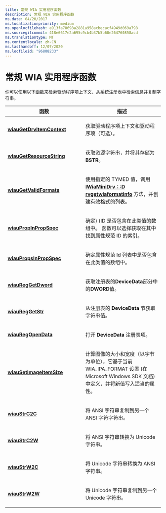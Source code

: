 ```yaml
---
title: 常规 WIA 实用程序函数
description: 常规 WIA 实用程序函数
ms.date: 04/20/2017
ms.localizationpriority: medium
ms.openlocfilehash: a913fa78698a2881a958acbecacf4949d069a798
ms.sourcegitcommit: 418e6617e2a695c9cb4b37b5b60e264760858acd
ms.translationtype: MT
ms.contentlocale: zh-CN
ms.lasthandoff: 12/07/2020
ms.locfileid: "96808233"
---
```

# <a name="general-wia-utility-functions"></a>常规 WIA 实用程序函数





你可以使用以下函数来检索驱动程序项上下文、从系统注册表中检索信息并复制字符串。

<table>
<colgroup>
<col width="50%" />
<col width="50%" />
</colgroup>
<thead>
<tr class="header">
<th>函数</th>
<th>描述</th>
</tr>
</thead>
<tbody>
<tr class="odd">
<td><p><a href="/windows-hardware/drivers/ddi/wiautil/nf-wiautil-wiaugetdrvitemcontext" data-raw-source="[&lt;strong&gt;wiauGetDrvItemContext&lt;/strong&gt;](/windows-hardware/drivers/ddi/wiautil/nf-wiautil-wiaugetdrvitemcontext)"><strong>wiauGetDrvItemContext</strong></a></p></td>
<td><p>获取驱动程序项上下文和驱动程序项（可选）。</p></td>
</tr>
<tr class="even">
<td><p><a href="/windows-hardware/drivers/ddi/wiautil/nf-wiautil-wiaugetresourcestring" data-raw-source="[&lt;strong&gt;wiauGetResourceString&lt;/strong&gt;](/windows-hardware/drivers/ddi/wiautil/nf-wiautil-wiaugetresourcestring)"><strong>wiauGetResourceString</strong></a></p></td>
<td><p>获取资源字符串，并将其存储为 <strong>BSTR</strong>。</p></td>
</tr>
<tr class="odd">
<td><p><a href="/windows-hardware/drivers/ddi/wiautil/nf-wiautil-wiaugetvalidformats" data-raw-source="[&lt;strong&gt;wiauGetValidFormats&lt;/strong&gt;](/windows-hardware/drivers/ddi/wiautil/nf-wiautil-wiaugetvalidformats)"><strong>wiauGetValidFormats</strong></a></p></td>
<td><p>使用指定的 TYMED 值，调用 <a href="/windows-hardware/drivers/ddi/wiamindr_lh/nf-wiamindr_lh-iwiaminidrv-drvgetwiaformatinfo" data-raw-source="[&lt;strong&gt;IWiaMiniDrv::drvGetWiaFormatInfo&lt;/strong&gt;](/windows-hardware/drivers/ddi/wiamindr_lh/nf-wiamindr_lh-iwiaminidrv-drvgetwiaformatinfo)"><strong>IWiaMiniDrv：:D rvgetwiaformatinfo</strong></a> 方法，并创建有效格式的列表。</p></td>
</tr>
<tr class="even">
<td><p><a href="/windows-hardware/drivers/ddi/wiautil/nf-wiautil-wiaupropinpropspec" data-raw-source="[&lt;strong&gt;wiauPropInPropSpec&lt;/strong&gt;](/windows-hardware/drivers/ddi/wiautil/nf-wiautil-wiaupropinpropspec)"><strong>wiauPropInPropSpec</strong></a></p></td>
<td><p>确定)  (ID 是否包含在此类值的数组中。 函数可以选择获取在其中找到属性规范 ID 的索引。</p></td>
</tr>
<tr class="odd">
<td><p><a href="/windows-hardware/drivers/ddi/wiautil/nf-wiautil-wiaupropsinpropspec" data-raw-source="[&lt;strong&gt;wiauPropsInPropSpec&lt;/strong&gt;](/windows-hardware/drivers/ddi/wiautil/nf-wiautil-wiaupropsinpropspec)"><strong>wiauPropsInPropSpec</strong></a></p></td>
<td><p>确定属性规范 Id 列表中是否包含在此类值的数组中。</p></td>
</tr>
<tr class="even">
<td><p><a href="/windows-hardware/drivers/ddi/wiautil/nf-wiautil-wiaureggetdwordw" data-raw-source="[&lt;strong&gt;wiauRegGetDword&lt;/strong&gt;](/windows-hardware/drivers/ddi/wiautil/nf-wiautil-wiaureggetdwordw)"><strong>wiauRegGetDword</strong></a></p></td>
<td><p>获取注册表的<strong>DeviceData</strong>部分中的<strong>DWORD</strong>值。</p></td>
</tr>
<tr class="odd">
<td><p><a href="/windows-hardware/drivers/ddi/wiautil/nf-wiautil-wiaureggetstrw" data-raw-source="[&lt;strong&gt;wiauRegGetStr&lt;/strong&gt;](/windows-hardware/drivers/ddi/wiautil/nf-wiautil-wiaureggetstrw)"><strong>wiauRegGetStr</strong></a></p></td>
<td><p>从注册表的 <strong>DeviceData</strong> 节获取字符串值。</p></td>
</tr>
<tr class="even">
<td><p><a href="/windows-hardware/drivers/ddi/wiautil/nf-wiautil-wiauregopendataw" data-raw-source="[&lt;strong&gt;wiauRegOpenData&lt;/strong&gt;](/windows-hardware/drivers/ddi/wiautil/nf-wiautil-wiauregopendataw)"><strong>wiauRegOpenData</strong></a></p></td>
<td><p>打开 <strong>DeviceData</strong> 注册表项。</p></td>
</tr>
<tr class="odd">
<td><p><a href="/windows-hardware/drivers/ddi/wiautil/nf-wiautil-wiausetimageitemsize" data-raw-source="[&lt;strong&gt;wiauSetImageItemSize&lt;/strong&gt;](/windows-hardware/drivers/ddi/wiautil/nf-wiautil-wiausetimageitemsize)"><strong>wiauSetImageItemSize</strong></a></p></td>
<td><p>计算图像的大小和宽度（以字节为单位），它基于当前 WIA_IPA_FORMAT 设置 (在 Microsoft Windows SDK 文档) 中定义，并将新值写入适当的属性。</p></td>
</tr>
<tr class="even">
<td><p><a href="/windows-hardware/drivers/ddi/wiautil/nf-wiautil-wiaustrc2c" data-raw-source="[&lt;strong&gt;wiauStrC2C&lt;/strong&gt;](/windows-hardware/drivers/ddi/wiautil/nf-wiautil-wiaustrc2c)"><strong>wiauStrC2C</strong></a></p></td>
<td><p>将 ANSI 字符串复制到另一个 ANSI 字符字符串。</p></td>
</tr>
<tr class="odd">
<td><p><a href="/windows-hardware/drivers/ddi/wiautil/nf-wiautil-wiaustrc2w" data-raw-source="[&lt;strong&gt;wiauStrC2W&lt;/strong&gt;](/windows-hardware/drivers/ddi/wiautil/nf-wiautil-wiaustrc2w)"><strong>wiauStrC2W</strong></a></p></td>
<td><p>将 ANSI 字符串转换为 Unicode 字符串。</p></td>
</tr>
<tr class="even">
<td><p><a href="/windows-hardware/drivers/ddi/wiautil/nf-wiautil-wiaustrw2c" data-raw-source="[&lt;strong&gt;wiauStrW2C&lt;/strong&gt;](/windows-hardware/drivers/ddi/wiautil/nf-wiautil-wiaustrw2c)"><strong>wiauStrW2C</strong></a></p></td>
<td><p>将 Unicode 字符串转换为 ANSI 字符串。</p></td>
</tr>
<tr class="odd">
<td><p><a href="/windows-hardware/drivers/ddi/wiautil/nf-wiautil-wiaustrw2w" data-raw-source="[&lt;strong&gt;wiauStrW2W&lt;/strong&gt;](/windows-hardware/drivers/ddi/wiautil/nf-wiautil-wiaustrw2w)"><strong>wiauStrW2W</strong></a></p></td>
<td><p>将 Unicode 字符串复制到另一个 Unicode 字符串。</p></td>
</tr>
</tbody>
</table>

 

